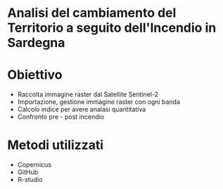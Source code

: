
# Analisi del cambiamento del Territorio a seguito dell'Incendio in Sardegna 

# Obiettivo

  - Raccolta immagine raster dal Satellite Sentinel-2 
  - Importazione, gestione immagine raster con ogni banda
  - Calcolo indice per avere analasi quantitativa
  - Confronto pre - post incendio 

  
  # Metodi utilizzati

  - Copernicus
  - GitHub
  - R-studio
  

  
